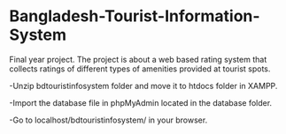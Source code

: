 # Bangladesh-Tourist-Information-System
Final year project. The project is about a web based rating system that collects ratings of different types of amenities provided at tourist spots.

-Unzip bdtouristinfosystem folder and move it to htdocs folder in XAMPP.

-Import the database file in phpMyAdmin located in the database folder.

-Go to localhost/bdtouristinfosystem/ in your browser.
